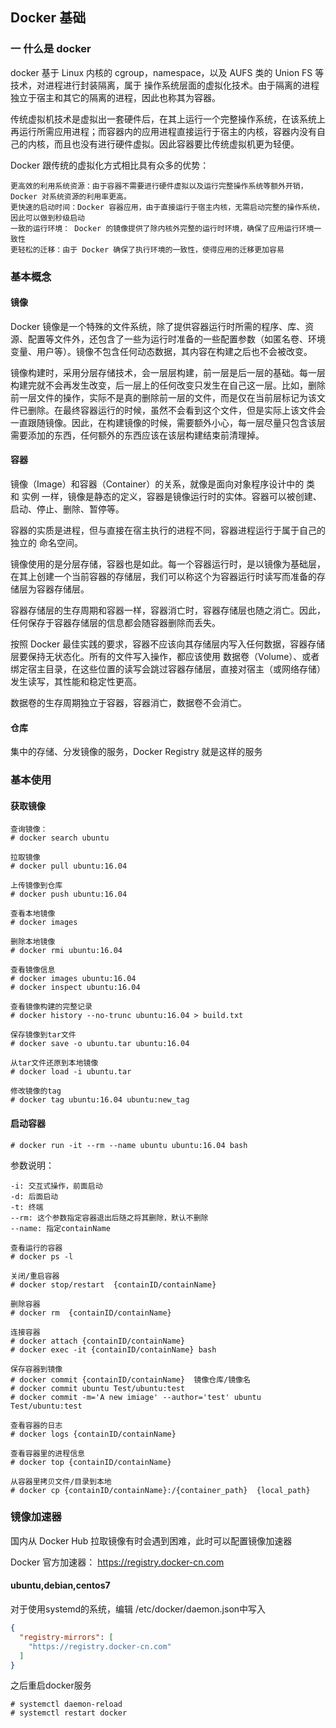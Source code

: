## Docker 基础 ##
### 一 什么是 docker ###
docker 基于 Linux 内核的 cgroup，namespace，以及 AUFS 类的 Union FS 等技术，对进程进行封装隔离，属于 操作系统层面的虚拟化技术。由于隔离的进程独立于宿主和其它的隔离的进程，因此也称其为容器。

传统虚拟机技术是虚拟出一套硬件后，在其上运行一个完整操作系统，在该系统上再运行所需应用进程；而容器内的应用进程直接运行于宿主的内核，容器内没有自己的内核，而且也没有进行硬件虚拟。因此容器要比传统虚拟机更为轻便。

Docker 跟传统的虚拟化方式相比具有众多的优势：

    更高效的利用系统资源：由于容器不需要进行硬件虚拟以及运行完整操作系统等额外开销，Docker 对系统资源的利用率更高。
    更快速的启动时间：Docker 容器应用，由于直接运行于宿主内核，无需启动完整的操作系统，因此可以做到秒级启动
    一致的运行环境： Docker 的镜像提供了除内核外完整的运行时环境，确保了应用运行环境一致性
    更轻松的迁移：由于 Docker 确保了执行环境的一致性，使得应用的迁移更加容易


### 基本概念 ###
#### 镜像 ####
Docker 镜像是一个特殊的文件系统，除了提供容器运行时所需的程序、库、资源、配置等文件外，还包含了一些为运行时准备的一些配置参数（如匿名卷、环境变量、用户等）。镜像不包含任何动态数据，其内容在构建之后也不会被改变。

镜像构建时，采用分层存储技术，会一层层构建，前一层是后一层的基础。每一层构建完就不会再发生改变，后一层上的任何改变只发生在自己这一层。比如，删除前一层文件的操作，实际不是真的删除前一层的文件，而是仅在当前层标记为该文件已删除。在最终容器运行的时候，虽然不会看到这个文件，但是实际上该文件会一直跟随镜像。因此，在构建镜像的时候，需要额外小心，每一层尽量只包含该层需要添加的东西，任何额外的东西应该在该层构建结束前清理掉。

#### 容器 ####
镜像（Image）和容器（Container）的关系，就像是面向对象程序设计中的 类 和 实例 一样，镜像是静态的定义，容器是镜像运行时的实体。容器可以被创建、启动、停止、删除、暂停等。

容器的实质是进程，但与直接在宿主执行的进程不同，容器进程运行于属于自己的独立的 命名空间。

镜像使用的是分层存储，容器也是如此。每一个容器运行时，是以镜像为基础层，在其上创建一个当前容器的存储层，我们可以称这个为容器运行时读写而准备的存储层为容器存储层。

容器存储层的生存周期和容器一样，容器消亡时，容器存储层也随之消亡。因此，任何保存于容器存储层的信息都会随容器删除而丢失。

按照 Docker 最佳实践的要求，容器不应该向其存储层内写入任何数据，容器存储层要保持无状态化。所有的文件写入操作，都应该使用 数据卷（Volume）、或者绑定宿主目录，在这些位置的读写会跳过容器存储层，直接对宿主（或网络存储）发生读写，其性能和稳定性更高。

数据卷的生存周期独立于容器，容器消亡，数据卷不会消亡。

#### 仓库 #### 
集中的存储、分发镜像的服务，Docker Registry 就是这样的服务


### 基本使用 ###

#### 获取镜像 ####
``` shell 
查询镜像：
# docker search ubuntu

拉取镜像
# docker pull ubuntu:16.04

上传镜像到仓库
# docker push ubuntu:16.04

查看本地镜像
# docker images

删除本地镜像
# docker rmi ubuntu:16.04

查看镜像信息
# docker images ubuntu:16.04
# docker inspect ubuntu:16.04

查看镜像构建的完整记录
# docker history --no-trunc ubuntu:16.04 > build.txt

保存镜像到tar文件
# docker save -o ubuntu.tar ubuntu:16.04

从tar文件还原到本地镜像
# docker load -i ubuntu.tar

修改镜像的tag
# docker tag ubuntu:16.04 ubuntu:new_tag
```

#### 启动容器 #### 
```shell
# docker run -it --rm --name ubuntu ubuntu:16.04 bash 
```
参数说明：

    -i: 交互式操作，前面启动
    -d: 后面启动
    -t: 终端
    --rm: 这个参数指定容器退出后随之将其删除，默认不删除
    --name: 指定containName

```shell 
查看运行的容器
# docker ps -l

关闭/重启容器
# docker stop/restart  {containID/containName}

删除容器
# docker rm  {containID/containName}

连接容器
# docker attach {containID/containName}
# docker exec -it {containID/containName} bash

保存容器到镜像
# docker commit {containID/containName}  镜像仓库/镜像名
# docker commit ubuntu Test/ubuntu:test
# docker commit -m='A new imiage' --author='test' ubuntu Test/ubuntu:test

查看容器的日志
# docker logs {containID/containName}

查看容器里的进程信息
# docker top {containID/containName}

从容器里拷贝文件/目录到本地
# docker cp {containID/containName}:/{container_path}  {local_path}
```

### 镜像加速器 ###
国内从 Docker Hub 拉取镜像有时会遇到困难，此时可以配置镜像加速器

Docker 官方加速器： https://registry.docker-cn.com

#### ubuntu,debian,centos7 ####
对于使用systemd的系统，编辑 /etc/docker/daemon.json中写入
```json
{
  "registry-mirrors": [
    "https://registry.docker-cn.com"
  ]
}
```
之后重启docker服务
```shell
# systemctl daemon-reload
# systemctl restart docker
```
